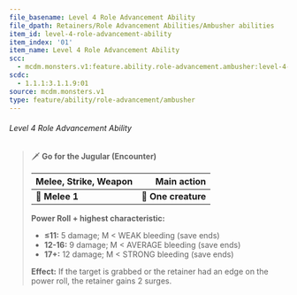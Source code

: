 ```yaml
---
file_basename: Level 4 Role Advancement Ability
file_dpath: Retainers/Role Advancement Abilities/Ambusher abilities
item_id: level-4-role-advancement-ability
item_index: '01'
item_name: Level 4 Role Advancement Ability
scc:
  - mcdm.monsters.v1:feature.ability.role-advancement.ambusher:level-4-role-advancement-ability
scdc:
  - 1.1.1:3.1.1.9:01
source: mcdm.monsters.v1
type: feature/ability/role-advancement/ambusher
---
```


###### Level 4 Role Advancement Ability

<!-- -->
> 🗡 **Go for the Jugular (Encounter)**
>
> | **Melee, Strike, Weapon** |     **Main action** |
> | ------------------------- | ------------------: |
> | **📏 Melee 1**            | **🎯 One creature** |
>
> **Power Roll + highest characteristic:**
>
> - **≤11:** 5 damage; M < WEAK bleeding (save ends)
> - **12-16:** 9 damage; M < AVERAGE bleeding (save ends)
> - **17+:** 12 damage; M < STRONG bleeding (save ends)
>
> **Effect:** If the target is grabbed or the retainer had an edge on the power roll, the retainer gains 2 surges.
